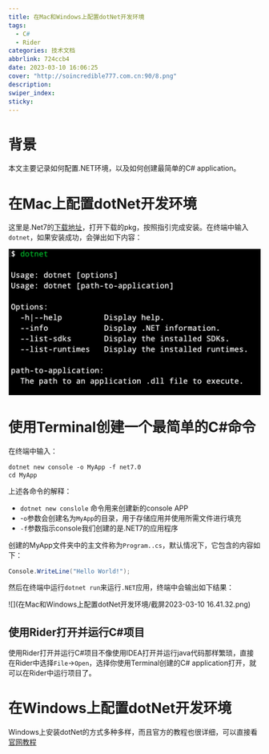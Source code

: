 ```yaml
---
title: 在Mac和Windows上配置dotNet开发环境
tags:
  - C#
  - Rider
categories: 技术文档
abbrlink: 724ccb4
date: 2023-03-10 16:06:25
cover: "http://soincredible777.com.cn:90/8.png"
description:
swiper_index:
sticky:
---
```


# 背景

本文主要记录如何配置.NET环境，以及如何创建最简单的C# application。

# 在Mac上配置dotNet开发环境

这里是.Net7的[下载地址](https://download.visualstudio.microsoft.com/download/pr/86bb5988-5fb5-4e22-8f21-de5992e1a689/f8f616f84dc38100a8464c4644a371ce/dotnet-sdk-7.0.201-osx-arm64.pkg)，打开下载的pkg，按照指引完成安装。在终端中输入`dotnet`，如果安装成功，会弹出如下内容：

![](在Mac和Windows上配置dotNet开发环境/image-20230310161307972.png)

# 使用Terminal创建一个最简单的C#命令

在终端中输入：

```shell
dotnet new console -o MyApp -f net7.0
cd MyApp
```

上述各命令的解释：

- `dotnet new conslole` 命令用来创建新的console APP 
- -`o`参数会创建名为`MyApp`的目录，用于存储应用并使用所需文件进行填充
- `-f`参数指示console我们创建的是.NET7的应用程序

创建的MyApp文件夹中的主文件称为`Program..cs`，默认情况下，它包含的内容如下：

```c#
Console.WriteLine("Hello World!");
```

然后在终端中运行`dotnet run`来运行`.NET`应用，终端中会输出如下结果：

![](在Mac和Windows上配置dotNet开发环境/截屏2023-03-10 16.41.32.png)

## 使用Rider打开并运行C#项目

使用Rider打开并运行C#项目不像使用IDEA打开并运行java代码那样繁琐，直接在Rider中选择`File`->`Open`，选择你使用Terminal创建的C# application打开，就可以在Rider中运行项目了。

# 在Windows上配置dotNet开发环境

Windows上安装dotNet的方式多种多样，而且官方的教程也很详细，可以直接看[官网教程](https://learn.microsoft.com/zh-cn/dotnet/core/install/windows?tabs=net70)
